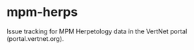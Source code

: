mpm-herps
=========

Issue tracking for MPM Herpetology data in the VertNet portal (portal.vertnet.org).
